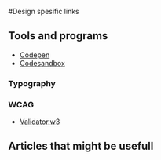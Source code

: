 #Design spesific links 

## Tools and programs

- [Codepen](https://codepen.io/)
- [Codesandbox](https://codesandbox.io)

### Typography

### WCAG

- [Validator.w3](https://validator.w3.org/)

## Articles that might be usefull 
